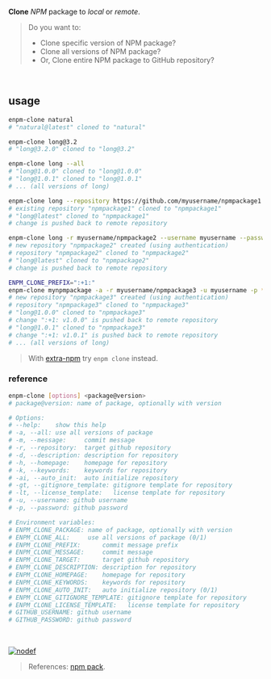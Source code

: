 **Clone** *NPM* package to *local* or *remote*.
> Do you want to:
> - Clone specific version of NPM package?
> - Clone all versions of NPM package?
> - Or, Clone entire NPM package to GitHub repository?
<br>


## usage

```bash
enpm-clone natural
# "natural@latest" cloned to "natural"

enpm-clone long@3.2
# "long@3.2.0" cloned to "long@3.2"

enpm-clone long --all
# "long@1.0.0" cloned to "long@1.0.0"
# "long@1.0.1" cloned to "long@1.0.1"
# ... (all versions of long)

enpm-clone long --repository https://github.com/myusername/npmpackage1
# existing repository "npmpackage1" cloned to "npmpackage1"
# "long@latest" cloned to "npmpackage1"
# change is pushed back to remote repository

enpm-clone long -r myusername/npmpackage2 --username myusername --password **** --description "test"
# new repository "npmpackage2" created (using authentication)
# repository "npmpackage2" cloned to "npmpackage2"
# "long@latest" cloned to "npmpackage2"
# change is pushed back to remote repository

ENPM_CLONE_PREFIX=":+1:"
enpm-clone mynpmpackage -a -r myusername/npmpackage3 -u myusername -p **** -d "test all"
# new repository "npmpackage3" created (using authentication)
# repository "npmpackage3" cloned to "npmpackage3"
# "long@1.0.0" cloned to "npmpackage3"
# change ":+1: v1.0.0" is pushed back to remote repository
# "long@1.0.1" cloned to "npmpackage3"
# change ":+1: v1.0.1" is pushed back to remote repository
# ... (all versions of long)
```
> With [extra-npm] try `enpm clone` instead.

### reference

```bash
enpm-clone [options] <package@version>
# package@version: name of package, optionally with version

# Options:
# --help:    show this help 
# -a, --all: use all versions of package
# -m, --message:     commit message
# -r, --repository:  target github repository
# -d, --description: description for repository
# -h, --homepage:    homepage for repository
# -k, --keywords:    keywords for repository
# -ai, --auto_init:  auto initialize repository
# -gt, --gitignore_template: gitignore template for repository
# -lt, --license_template:   license template for repository
# -u, --username: github username
# -p, --password: github password

# Environment variables:
# ENPM_CLONE_PACKAGE: name of package, optionally with version
# ENPM_CLONE_ALL:     use all versions of package (0/1)
# ENPM_CLONE_PREFIX:      commit message prefix
# ENPM_CLONE_MESSAGE:     commit message
# ENPM_CLONE_TARGET:      target github repository
# ENPM_CLONE_DESCRIPTION: description for repository
# ENPM_CLONE_HOMEPAGE:    homepage for repository
# ENPM_CLONE_KEYWORDS:    keywords for repository
# ENPM_CLONE_AUTO_INIT:   auto initialize repository (0/1)
# ENPM_CLONE_GITIGNORE_TEMPLATE: gitignore template for repository
# ENPM_CLONE_LICENSE_TEMPLATE:   license template for repository
# GITHUB_USERNAME: github username
# GITHUB_PASSWORD: github password
```
<br>


[![nodef](https://i.imgur.com/8rbhhqI.jpg)](https://nodef.github.io)
> References: [npm pack].

[extra-npm]: https://www.npmjs.com/package/extra-npm
[npm pack]: https://docs.npmjs.com/cli/pack.html
